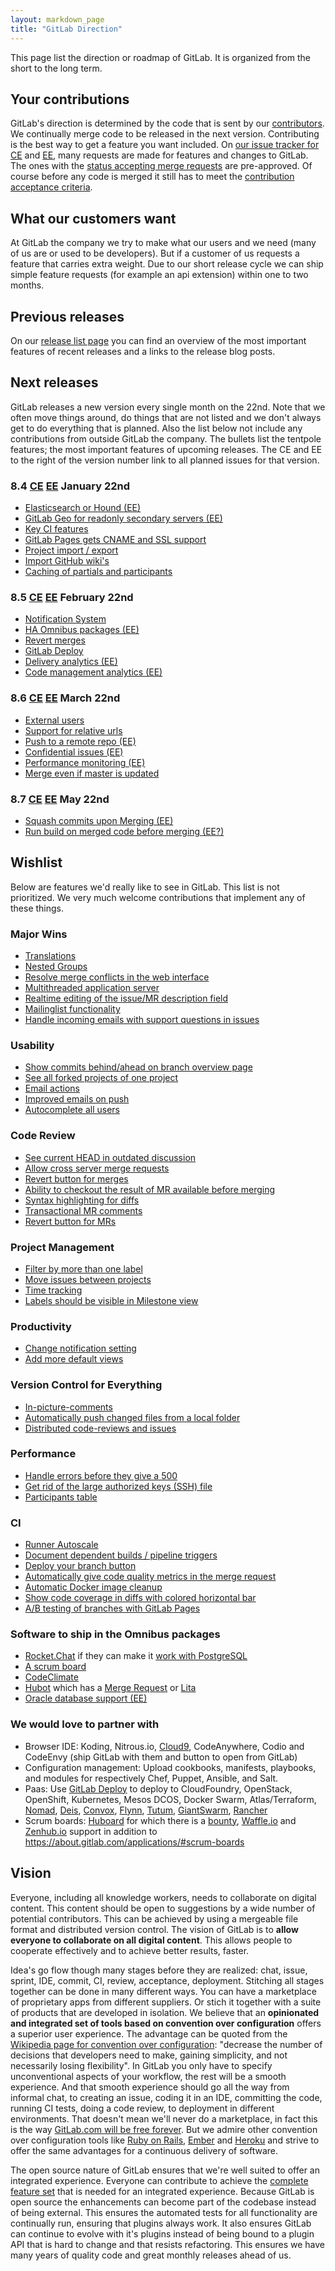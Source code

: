 ```yaml
---
layout: markdown_page
title: "GitLab Direction"
---
```


This page list the direction or roadmap of GitLab.
It is organized from the short to the long term.

## Your contributions

GitLab's direction is determined by the code that is sent by our [contributors](http://contributors.gitlab.com/).
We continually merge code to be released in the next version.
Contributing is the best way to get a feature you want included.
On [our issue tracker for CE](https://gitlab.com/gitlab-org/gitlab-ce/issues)
and [EE](https://gitlab.com/gitlab-org/gitlab-ee/issues),
many requests are made for features and changes to GitLab.
The ones with the
[status accepting merge requests](https://gitlab.com/gitlab-org/gitlab-ce/issues?milestone_id=&scope=all&sort=created_desc&state=opened&utf8=%E2%9C%93&assignee_id=&author_id=&milestone_title=&label_name=Accepting+Merge+Requests&weight=)
are pre-approved.
Of course before any code is merged it still has to meet the
[contribution acceptance criteria](https://gitlab.com/gitlab-org/gitlab-ce/blob/master/CONTRIBUTING.md#contribution-acceptance-criteria).

## What our customers want

At GitLab the company we try to make what our users and we need (many of us are or used to be developers).
But if a customer of us requests a feature that carries extra weight.
Due to our short release cycle we can ship simple feature requests (for example an api extension) within one to two months.

## Previous releases

On our [release list page](https://about.gitlab.com/release-list/) you can find an overview of the most important features of recent releases and a links to the release blog posts.

## Next releases

GitLab releases a new version every single month on the 22nd.
Note that we often move things around, do things that are not listed and we don't always get to do everything that is planned.
Also the list below not include any contributions from outside GitLab the company.
The bullets list the tentpole features; the most important features of upcoming releases.
The CE and EE to the right of the version number link to all planned issues for that version.

### 8.4 [CE](https://gitlab.com/gitlab-org/gitlab-ce/milestones/19) [EE](https://gitlab.com/gitlab-org/gitlab-ee/milestones/6) January 22nd

- [Elasticsearch or Hound (EE)](https://gitlab.com/gitlab-org/gitlab-ee/issues/61)
- [GitLab Geo for readonly secondary servers (EE)](https://gitlab.com/gitlab-org/gitlab-ee/issues/76)
- [Key CI features](https://gitlab.com/gitlab-org/gitlab-ce/issues/4263)
- [GitLab Pages gets CNAME and SSL support](https://gitlab.com/gitlab-org/gitlab-ee/issues/134)
- [Project import / export](https://gitlab.com/gitlab-org/gitlab-ce/issues/3050)
- [Import GitHub wiki's](https://gitlab.com/gitlab-org/gitlab-ce/issues/2834)
- [Caching of partials and participants](https://gitlab.com/gitlab-org/gitlab-ce/issues/4130)

### 8.5 [CE](https://gitlab.com/gitlab-org/gitlab-ce/milestones/20) [EE](https://gitlab.com/gitlab-org/gitlab-ee/milestones/7) February 22nd

- [Notification System](https://gitlab.com/gitlab-org/gitlab-ce/issues/2425)
- [HA Omnibus packages (EE)](https://gitlab.com/gitlab-org/gitlab-ee/issues/77)
- [Revert merges](https://gitlab.com/gitlab-org/gitlab-ce/issues/3409)
- [GitLab Deploy](https://gitlab.com/gitlab-org/gitlab-ce/issues/3286)
- [Delivery analytics (EE)](https://gitlab.com/gitlab-org/gitlab-ee/issues/110)
- [Code management analytics (EE)](https://gitlab.com/gitlab-org/gitlab-ee/issues/112)

### 8.6 [CE](https://gitlab.com/gitlab-org/gitlab-ce/milestones/22) [EE](https://gitlab.com/gitlab-org/gitlab-ee/milestones/8) March 22nd

- [External users](https://gitlab.com/gitlab-org/gitlab-ce/issues/4009)
- [Support for relative urls](https://gitlab.com/gitlab-org/gitlab-ce/issues/1938)
- [Push to a remote repo (EE)](https://gitlab.com/gitlab-org/gitlab-ee/issues/116)
- [Confidential issues (EE)](https://gitlab.com/gitlab-org/gitlab-ce/issues/3678)
- [Performance monitoring (EE)](https://gitlab.com/gitlab-org/omnibus-gitlab/issues/1008)
- [Merge even if master is updated](https://gitlab.com/gitlab-org/gitlab-ce/issues/3873)

### 8.7 [CE](https://gitlab.com/gitlab-org/gitlab-ce/milestones/23) [EE](https://gitlab.com/gitlab-org/gitlab-ee/milestones/9) May 22nd

- [Squash commits upon Merging (EE)](https://gitlab.com/gitlab-org/gitlab-ee/issues/150)
- [Run build on merged code before merging (EE?)](https://gitlab.com/gitlab-org/gitlab-ce/issues/4176)

## Wishlist

Below are features we'd really like to see in GitLab.
This list is not prioritized.
We very much welcome contributions that implement any of these things.

### Major Wins

- [Translations](https://gitlab.com/gitlab-org/gitlab-ce/issues/4012)
- [Nested Groups](https://gitlab.com/gitlab-org/gitlab-ce/issues/2772)
- [Resolve merge conflicts in the web interface](https://gitlab.com/gitlab-org/gitlab-ce/issues/3567)
- [Multithreaded application server](https://gitlab.com/gitlab-org/gitlab-ce/issues/3592)
- [Realtime editing of the issue/MR description field](https://gitlab.com/gitlab-org/gitlab-ce/issues/4199)
- [Mailinglist functionality](https://gitlab.com/gitlab-org/gitlab-ce/issues/4272)
- [Handle incoming emails with support questions in issues](https://gitlab.com/gitlab-org/gitlab-ee/issues/149)

### Usability

- [Show commits behind/ahead on branch overview page](https://gitlab.com/gitlab-org/gitlab-ce/merge_requests/1716)
- [See all forked projects of one project](https://gitlab.com/gitlab-org/gitlab-ce/issues/2406)
- [Email actions](https://gitlab.com/gitlab-org/gitlab-ce/issues/4273)
- [Improved emails on push](https://gitlab.com/gitlab-org/gitlab-ee/issues/146)
- [Autocomplete all users](https://gitlab.com/gitlab-org/gitlab-ce/issues/3872)

### Code Review

- [See current HEAD in outdated discussion](https://gitlab.com/gitlab-org/gitlab-ce/issues/3502)
- [Allow cross server merge requests](https://gitlab.com/gitlab-org/gitlab-ce/issues/4013)
- [Revert button for merges](https://gitlab.com/gitlab-org/gitlab-ce/issues/3409)
- [Ability to checkout the result of MR available before merging](https://gitlab.com/gitlab-org/gitlab-ce/issues/2765)
- [Syntax highlighting for diffs](https://gitlab.com/gitlab-org/gitlab-ce/issues/3292)
- [Transactional MR comments](https://gitlab.com/gitlab-org/gitlab-ce/issues/3364)
- [Revert button for MRs](https://gitlab.com/gitlab-org/gitlab-ce/issues/3409)

### Project Management

- [Filter by more than one label](https://gitlab.com/gitlab-org/gitlab-ce/issues/989)
- [Move issues between projects](https://gitlab.com/gitlab-org/gitlab-ce/issues/3024)
- [Time tracking](https://gitlab.com/gitlab-org/gitlab-ee/issues/78)
- [Labels should be visible in Milestone view](https://gitlab.com/gitlab-org/gitlab-ce/issues/3276)

### Productivity

- [Change notification setting](https://gitlab.com/gitlab-org/gitlab-ce/issues/3778)
- [Add more default views](https://gitlab.com/gitlab-com/www-gitlab-com/edit/master/source/direction/index.md)

### Version Control for Everything

- [In-picture-comments](https://gitlab.com/gitlab-org/gitlab-ce/issues/2641)
- [Automatically push changed files from a local folder](https://gitlab.com/gitlab-org/gitlab-ce/issues/4015)
- [Distributed code-reviews and issues](https://gitlab.com/gitlab-org/gitlab-ce/issues/4084)

### Performance

- [Handle errors before they give a 500](https://gitlab.com/gitlab-org/gitlab-ce/issues/4665)
- [Get rid of the large authorized keys (SSH) file](https://gitlab.com/gitlab-org/gitlab-git-http-server/issues/2#note_1983654)
- [Participants table](https://gitlab.com/gitlab-org/gitlab-ce/issues/3965)

### CI

- [Runner Autoscale](https://gitlab.com/gitlab-org/gitlab-ci-multi-runner/issues/318)
- [Document dependent builds / pipeline triggers](https://gitlab.com/gitlab-org/gitlab-ce/issues/3432)
- [Deploy your branch button](https://gitlab.com/gitlab-org/gitlab-ce/issues/3286)
- [Automatically give code quality metrics in the merge request](https://gitlab.com/gitlab-org/gitlab-ce/issues/4044)
- [Automatic Docker image cleanup](https://gitlab.com/ayufan/gitlab-runner-docker-cleanup/issues/1)
- [Show code coverage in diffs with colored horizontal bar](https://gitlab.com/gitlab-org/gitlab-ce/issues/4073)
- [A/B testing of branches with GitLab Pages](https://gitlab.com/gitlab-org/gitlab-ee/issues/117)

### Software to ship in the Omnibus packages

- [Rocket.Chat](http://rocket.chat/) if they can make it [work with PostgreSQL](https://github.com/RocketChat/Rocket.Chat/issues/533)
- [A scrum board](https://about.gitlab.com/applications/#scrum-boards)
- [CodeClimate](https://gitlab.com/gitlab-org/gitlab-ce/issues/4044)
- [Hubot](https://hubot.github.com/) which has a [Merge Request](https://gitlab.com/gitlab-org/omnibus-gitlab/merge_requests/564) or [Lita](https://www.lita.io/)
- [Oracle database support (EE)](https://gitlab.com/gitlab-org/gitlab-ee/issues/96)

### We would love to partner with

- Browser IDE: Koding, Nitrous.io, [Cloud9](https://c9.io/blog/cloud9-template-days/), CodeAnywhere, Codio and CodeEnvy (ship GitLab with them and button to open from GitLab)
- Configuration management: Upload cookbooks, manifests, playbooks, and modules for respectively Chef, Puppet, Ansible, and Salt.
- Paas: Use [GitLab Deploy](https://gitlab.com/gitlab-org/gitlab-ce/issues/3286) to deploy to CloudFoundry, OpenStack, OpenShift, Kubernetes, Mesos DCOS, Docker Swarm, Atlas/Terraform, [Nomad](https://nomadproject.io/), [Deis](http://deis.io/), [Convox](http://www.convox.com/), [Flynn](https://flynn.io/), [Tutum](https://www.tutum.co/), [GiantSwarm](https://giantswarm.io/), [Rancher](https://github.com/rancher/rancher/blob/master/README.md)
- Scrum boards: [Huboard](https://huboard.com/) for which there is a [bounty](https://github.com/huboard/huboard/issues/276), [Waffle.io](https://waffle.io/) and [Zenhub.io](https://www.zenhub.io/) support in addition to https://about.gitlab.com/applications/#scrum-boards

## Vision <a name="vision"></a>

Everyone, including all knowledge workers, needs to collaborate on digital content.
This content should be open to suggestions by a wide number of potential contributors.
This can be achieved by using a mergeable file format and distributed version control.
The vision of GitLab is to <b>allow everyone to collaborate on all digital content</b>.
This allows people to cooperate effectively and to achieve better results, faster.

Idea's go flow though many stages before they are realized: chat, issue, sprint, IDE, commit, CI, review, acceptance, deployment.
Stitching all stages together can be done in many different ways.
You can have a marketplace of proprietary apps from different suppliers.
Or stich it together with a suite of products that are developed in isolation.
We believe that an <b>opinionated and integrated set of tools based on convention over configuration</b> offers a superior user experience.
The advantage can be quoted from the [Wikipedia page for convention over configuration](https://en.wikipedia.org/wiki/Convention_over_configuration): "decrease the number of decisions that developers need to make, gaining simplicity, and not necessarily losing flexibility".
In GitLab you only have to specify unconventional aspects of your workflow, the rest will be a smooth experience.
And that smooth experience should go all the way from informal chat, to creating an issue, coding it in an IDE, committing the code, running CI tests, doing a code review, to deployment in different environments.
That doesn't mean we'll never do a marketplace, in fact this is the way [GitLab.com will be free forever](https://about.gitlab.com/gitlab-com/#why-gitlab-com-will-be-free-forever).
But we admire other convention over configuration tools like [Ruby on Rails](http://rubyonrails.org/), [Ember](http://emberjs.com/) and [Heroku](https://www.heroku.com/) and strive to offer the same advantages for a continuous delivery of software.

The open source nature of GitLab ensures that we're well suited to offer an integrated experience.
Everyone can contribute to achieve the [complete feature set](https://about.gitlab.com/comparison/) that is needed for an integrated experience.
Because GitLab is open source the enhancements can become part of the codebase instead of being external.
This ensures the automated tests for all functionality are continually run, ensuring that plugins always work.
It also ensures GitLab can continue to evolve with it's plugins instead of being bound to a plugin API that is hard to change and that resists refactoring.
This ensures we have many years of quality code and great monthly releases ahead of us.
